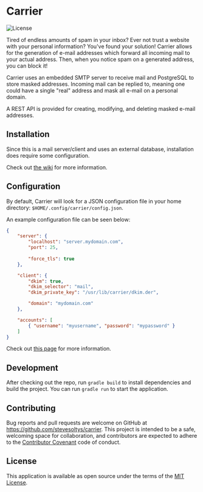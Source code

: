 # Carrier
![License](https://img.shields.io/badge/license-MIT%20License-blue.svg)

Tired of endless amounts of spam in your inbox? Ever not trust a website with your personal information?
You've found your solution! Carrier allows for the generation of e-mail addresses which forward all incoming
mail to your actual address. Then, when you notice spam on a generated address, you can block it!

Carrier uses an embedded SMTP server to receive mail and PostgreSQL to store masked addresses.
Incoming mail can be replied to, meaning one could have a single "real" address and mask all e-mail on a personal domain.

A REST API is provided for creating, modifying, and deleting masked e-mail addresses.

## Installation
Since this is a mail server/client and uses an external database, installation does require some configuration.

Check out [the wiki](https://github.com/stevesoltys/carrier/wiki) for more information.

## Configuration
By default, Carrier will look for a JSON configuration file in your home directory: ```$HOME/.config/carrier/config.json```.

An example configuration file can be seen below:

```json
{
    "server": {
        "localhost": "server.mydomain.com",
        "port": 25,
        
        "force_tls": true
    },

    "client": {
        "dkim": true,
        "dkim_selector": "mail",
        "dkim_private_key": "/usr/lib/carrier/dkim.der",

        "domain": "mydomain.com"
    },

    "accounts": [
        { "username": "myusername", "password": "mypassword" }
    ]
}

```

Check out [this page](https://github.com/stevesoltys/carrier/wiki) for more information.

## Development
After checking out the repo, run `gradle build` to install dependencies and build the project. You can run `gradle run` to
start the application.

## Contributing
Bug reports and pull requests are welcome on GitHub at https://github.com/stevesoltys/carrier. This project is intended to
be a safe, welcoming space for collaboration, and contributors are expected to adhere to the
[Contributor Covenant](http://contributor-covenant.org) code of conduct.

## License
This application is available as open source under the terms of the [MIT License](http://opensource.org/licenses/MIT).
